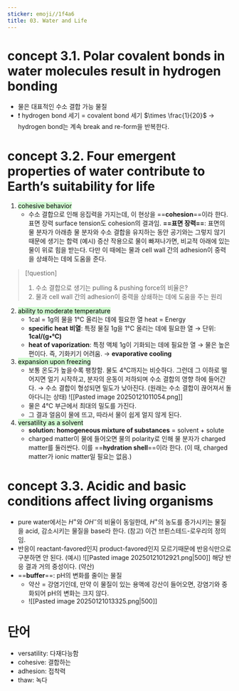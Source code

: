 ```yaml
---
sticker: emoji//1f4a6
title: 03. Water and Life
---
```


# concept 3.1. Polar covalent bonds in water molecules result in hydrogen bonding

- 물은 대표적인 수소 결합 가능 물질
- ❗ hydrogen bond 세기 = covalent bond 세기 $\times \frac{1}{20}$
  → hydrogen bond는 계속 break and re-form을 반복한다.

# concept 3.2. Four emergent properties of water contribute to Earth’s suitability for life

1. <mark style="background: #BBFABBA6;">cohesive behavior</mark>
   - 수소 결합으로 인해 응집력을 가지는데, 이 현상을 ==**cohesion**==이라 한다.
     표면 장력 surface tension도 cohesion의 결과임.
     **==표면 장력==**: 표면의 물 분자가 아래층 물 분자와 수소 결합을 유지하는 동안 공기와는 그렇지 않기 때문에 생기는 합력
     (예시) 증산 작용으로 물이 빠져나가면, 비교적 아래에 있는 물이 위로 힘을 받는다.
     다만 이 때에는 물과 cell wall 간의 adhesion이 중력을 상쇄하는 데에 도움을 준다.

> [!question]
>
> 1. 수소 결합으로 생기는 pulling & pushing force의 비율은?
> 2. 물과 cell wall 간의 adhesion이 중력을 상쇄하는 데에 도움을 주는 원리

2. <mark style="background: #BBFABBA6;">ability to moderate temperature</mark>
   - 1cal = 1g의 물을 1℃ 올리는 데에 필요한 열 heat = Energy
   - **specific heat 비열**: 특정 물질 1g을 1℃ 올리는 데에 필요한 열
     → 단위: **1cal/(g•℃)**
   - **heat of vaporization**: 특정 액체 1g이 기화되는 데에 필요한 열
     → 물은 높은 편이다. 즉, 기화키기 어려움.
     → **evaporative cooling**
3. <mark style="background: #BBFABBA6;">expansion upon freezing</mark>
   - 보통 온도가 높을수록 팽창함. 물도 4℃까지는 비슷하다.
     그런데 그 이하로 떨어지면 얼기 시작하고, 분자의 운동이 저하되며 수소 결합의 영향 하에 들어간다.
     → 수소 결합이 형성되면 밀도가 낮아진다. (원래는 수소 결합이 끊어져서 돌아다니는 상태)
     ![[Pasted image 20250121011054.png]]
   - 물은 4℃ 부근에서 최대의 밀도를 가진다.
   - 그 결과 얼음이 물에 뜨고, 따라서 물이 쉽게 얼지 않게 된다.
4. <mark style="background: #BBFABBA6;">versatility as a solvent</mark>
   - **solution: homogeneous mixture of substances** = solvent + solute
   - charged matter이 물에 들어오면 물의 polarity로 인해 물 분자가 charged matter를 둘러싼다. 이를 ==**hydration shell**==이라 한다.
     (이 때, charged matter가 ionic matter일 필요는 없음.)

# concept 3.3. Acidic and basic conditions affect living organisms

- pure water에서는 $H^+$와 $OH^-$의 비율이 동일한데, $H^+$의 농도를 증가시키는 물질을 acid, 감소시키는 물질을 base라 한다.
  (참고) 이건 브뢴스테드-로우리의 정의임.
- 반응이 reactant-favored인지 product-favored인지 모르기때문에 반응식만으로 구분하면 안 된다.
  (예시) ![[Pasted image 20250121012921.png|500]]
  해당 반응 결과 거의 중성이다. (약산)
- ==**buffer**==: pH의 변화를 줄이는 물질
  - 약산 = 강염기인데, 만약 이 물질이 있는 용액에 강산이 들어오면, 강염기와 중화되어 pH의 변화는 크지 않다.
  - ![[Pasted image 20250121013325.png|500]]

# 단어

- versatility: 다재다능함
- cohesive: 결합하는
- adhesion: 접착력
- thaw: 녹다

<div style="page-break-after: always;"></div>

